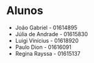 # Alunos

* João Gabriel - 01614895
* Júlia de Andrade - 01615830
* Luigi Vinícius - 01618920
* Paulo Dion - 01616091
* Regina Rayssa - 01615137
